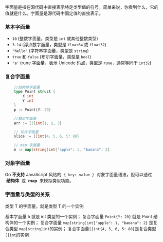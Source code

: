 字面量是指在源代码中直接表示特定类型值的符号。简单来说，你看到什么，它的值就是什么。字面量是源代码中固定值的直接表示。

### 基本字面量

- `10` (整数字面量，类型是 `int` 或其他整数类型)
- `3.14` (浮点数字面量，类型是 `float64` 或 `float32`)
- `"hello"` (字符串字面量，类型是 `string`)
- `true` 和 `false` (布尔字面量，类型是 `bool`)
- `'a'` (rune 字面量，表示 Unicode 码点，类型是 `rune`，通常等同于 `int32`)

### 复合字面量

```go
	//结构体字面量
	type Point struct {
		X int
		Y int
	}
	p := Point{Y: 20}

	//数组字面量
	arr := [3]int{1, 2, 3}

	// 切片字面量
	slice := []int{4, 5, 6, 5: 88}

	// map 字面量
	m := map[string]int{"apple": 1, "banana": 2}
```

### 对象字面量

Go **不支持** JavaScript 风格的  `{ key: value }`  对象字面量语法，但可以通过  **结构体**  或  **map**  来模拟类似功能。

### 字面量与类型的关系

类型 T 的字面量，就是类型 T 的一个实例

基本字面量 5 就是 int 类型的一个实例；
复合字面量 `Point{Y: 20}` 就是 Point 结构体的一个实例；
复合字面量 `map[string]int{"apple": 1, "banana": 2}` 是复合类型 `map[string]int`的实例；
复合字面量`[]int{4, 5, 6, 5: 88}`是复合类型`[]int`的实例
